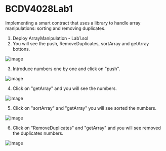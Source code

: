 # BCDV4028Lab1
Implementing a smart contract that uses a library to handle array manipulations: sorting and removing duplicates.

1) Deploy ArrayManipulation - Lab1.sol
2) You will see the push, RemoveDuplicates, sortArray and getArray bottons.

![image](https://github.com/angelogzz/BCDV4028Lab1/assets/54016869/300535d3-0f83-46c8-87bf-0b1f912d8c75)

3) Introduce numbers one by one and click on "push".

![image](https://github.com/angelogzz/BCDV4028Lab1/assets/54016869/e99d0727-7769-41ff-931e-2d5ede166544)


4) Click on "getArray" and you will see the numbers.

![image](https://github.com/angelogzz/BCDV4028Lab1/assets/54016869/fd58785b-ccc8-4938-9bc8-c54796ca48f2)


5) Click on "sortArray" and "getArray" you will see sorted the numbers.

![image](https://github.com/angelogzz/BCDV4028Lab1/assets/54016869/b08f4f84-445c-4567-ad7c-69bd81d9192a)


6) Click on "RemoveDuplicates" and "getArray" and you will see removed the duplicates numbers.

![image](https://github.com/angelogzz/BCDV4028Lab1/assets/54016869/2800f228-a458-4d03-9fc1-64adb22894f7)

